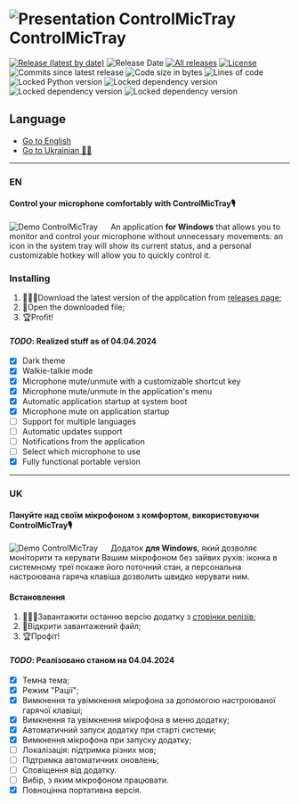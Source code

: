 # ![Presentation ControlMicTray](https://controlmictray.pp.ua/src/img/logo/Microphone.svg) ControlMicTray

[![Release (latest by date)](https://img.shields.io/github/v/release/Symonovskyi/ControlMicTray?style=for-the-badge)](https://github.com/Symonovskyi/ControlMicTray/releases) ![Release Date](https://img.shields.io/github/release-date/Symonovskyi/ControlMicTray?style=for-the-badge) [![All releases](https://img.shields.io/github/downloads/Symonovskyi/ControlMicTray/total?style=for-the-badge)](https://github.com/Symonovskyi/ControlMicTray/releases) [![License](https://img.shields.io/github/license/Symonovskyi/ControlMicTray?style=for-the-badge)](https://github.com/Symonovskyi/ControlMicTray/blob/main/LICENSE)  
![Commits since latest release](https://img.shields.io/github/commits-since/Symonovskyi/ControlMicTray/latest?style=for-the-badge) ![Code size in bytes](https://img.shields.io/github/languages/code-size/Symonovskyi/ControlMicTray?style=for-the-badge) ![Lines of code](https://aschey.tech/tokei/github/Symonovskyi/ControlMicTray?style=for-the-badge)  
![Locked Python version](https://img.shields.io/github/pipenv/locked/python-version/Symonovskyi/ControlMicTray?style=for-the-badge) ![Locked dependency version](https://img.shields.io/github/pipenv/locked/dependency-version/Symonovskyi/ControlMicTray/pyqt6?style=for-the-badge) ![Locked dependency version](https://img.shields.io/github/pipenv/locked/dependency-version/Symonovskyi/ControlMicTray/keyboard?style=for-the-badge) ![Locked dependency version](https://img.shields.io/github/pipenv/locked/dependency-version/Symonovskyi/ControlMicTray/pycaw?style=for-the-badge)

## Language

* [Go to English](#en)
* [Go to Ukrainian​ ​​💙💛​](#uk)

---

### EN

#### Control your microphone comfortably with ControlMicTray🎙️

<img src="https://controlmictray.pp.ua/src/img/presentation/presentation_01.gif" alt="Demo ControlMicTray" align="left" style="padding-right:20px;"/>

An application **for Windows** that allows you to monitor and control your microphone without unnecessary movements: an icon in the system tray will show its current status, and a personal customizable hotkey will allow you to quickly control it.<br clear="left"/>

### Installing

1. 👩🏻‍💻Download the latest version of the application from [releases page](https://github.com/Symonovskyi/ControlMicTray/releases);
2. 📂Open the downloaded file;
3. 🏆Profit!

#### *TODO*: Realized stuff as of 04.04.2024

* [x] Dark theme
* [x] Walkie-talkie mode
* [x] Microphone mute/unmute with a customizable shortcut key
* [x] Microphone mute/unmute in the application's menu
* [x] Automatic application startup at system boot
* [x] Microphone mute on application startup
* [ ] Support for multiple languages
* [ ] Automatic updates support
* [ ] Notifications from the application
* [ ] Select which microphone to use
* [x] Fully functional portable version

---

### UK

#### Пануйте над своїм мікрофоном з комфортом, використовуючи ControlMicTray🎙️

<img src="https://controlmictray.pp.ua/src/img/presentation/presentation_01.gif" alt="Demo ControlMicTray" align="left" style="padding-right:20px;"/>

Додаток **для Windows**, який дозволяє моніторити та керувати Вашим мікрофоном без зайвих рухів: іконка в системному треї покаже його поточний стан, а персональна настроювана гаряча клавіша дозволить швидко керувати ним.<br clear="left"/>

#### Встановлення

1. 👩🏻‍💻Завантажити останню версію додатку з [сторінки релізів](https://github.com/Symonovskyi/ControlMicTray/releases);
2. 📂Відкрити завантажений файл;
3. 🏆Профіт!

#### *TODO*: Реалізовано станом на 04.04.2024

* [x] Темна тема;
* [x] Режим "Рації";
* [x] Вимкнення та увімкнення мікрофона за допомогою настроюваної гарячої клавіші;
* [x] Вимкнення та увімкнення мікрофона в меню додатку;
* [x] Автоматичний запуск додатку при старті системи;
* [x] Вимкнення мікрофона при запуску додатку;
* [ ] Локалізація: підтримка різних мов;
* [ ] Підтримка автоматичних оновлень;
* [ ] Сповіщення від додатку.
* [ ] Вибір, з яким мікрофоном працювати.
* [x] Повноцінна портативна версія.
